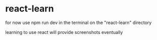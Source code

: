 # react-learn

for now use npm run dev in the terminal on the "react-learn" directory

learning to use react
will provide screenshots eventually
